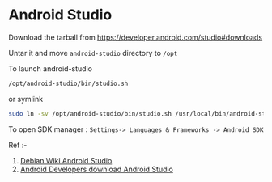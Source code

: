 # Android Studio


Download the tarball from https://developer.android.com/studio#downloads

Untar it and move `android-studio` directory to `/opt`

To launch android-studio
```sh
/opt/android-studio/bin/studio.sh
```
or symlink
```sh
sudo ln -sv /opt/android-studio/bin/studio.sh /usr/local/bin/android-studio
```


To open SDK manager : 
`Settings-> Languages & Frameworks -> Android SDK`

Ref :-

1. [Debian Wiki Android Studio](https://wiki.debian.org/AndroidStudio)
2. [Android Developers download Android Studio](https://developer.android.com/studio#downloads)
